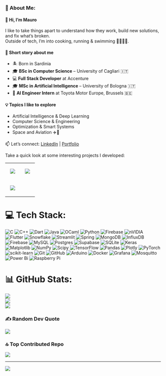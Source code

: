 ### 💫 About Me:

#### 👋 Hi, I’m Mauro  
I like to take things apart to understand how they work, build new solutions, and fix what’s broken.  
Outside of tech, I’m into cooking, running & swimming 🏃‍♂️🏊‍♂️.  

#### 🚀 Short story about me  
* 🏝️ Born in Sardinia  
* 🎓 **BSc in Computer Science** – University of Cagliari 🇮🇹
* 💻 **Full Stack Developer** at Accenture
* 🎓 **MSc in Artificial Intelligence** – University of Bologna 🇮🇹
* 🤖 **AI Engineer Intern** at Toyota Motor Europe, Brussels 🇧🇪 

#### 💡 Topics I like to explore  
* Artificial Intelligence & Deep Learning  
* Computer Science & Engineering  
* Optimization & Smart Systems  
* Space and Aviation ✈️🚀  

📫 Let’s connect: [LinkedIn](https://www.linkedin.com/in/maurodore) | [Portfolio](https://github.com/maurodore)


Take a quick look at some interesting projects I developed:
<table align="center">
  <tr>
    <td align="center">
      <a href="https://github.com/maurodore/Instance_Detection">
        <img align="center" style="margin:1rem 0.5rem" src="https://github-readme-stats.vercel.app/api/pin/?username=RiccardoMurgia&repo=Instance_Detection&theme=dark&cache_seconds=3600" />
      </a>
    </td>
    <td align="center">
      <a href="https://github.com/maurodore/cactus-assistant">
        <img align="center" style="margin:1rem 0.5rem" src="https://github-readme-stats.vercel.app/api/pin/?username=maurodore&repo=cactus-assistant&theme=dark&cache_seconds=3600" />
      </a>
    </td>
  </tr>
  <tr>
    <td align="center">
      <a href="https://github.com/maurodore/NLP-EFR-and-ERD-in-English-Conversations">
        <img align="center" style="margin:1rem 0.5rem" src="https://github-readme-stats.vercel.app/api/pin/?username=maurodore&repo=NLP-EFR-and-ERD-in-English-Conversations&theme=dark&cache_seconds=3600" />
      </a>
    </td>
  </tr>
</table>


# 💻 Tech Stack:
![C](https://img.shields.io/badge/c-%2300599C.svg?style=for-the-badge&logo=c&logoColor=white) ![C++](https://img.shields.io/badge/c++-%2300599C.svg?style=for-the-badge&logo=c%2B%2B&logoColor=white) ![Dart](https://img.shields.io/badge/dart-%230175C2.svg?style=for-the-badge&logo=dart&logoColor=white) ![Java](https://img.shields.io/badge/java-%23ED8B00.svg?style=for-the-badge&logo=openjdk&logoColor=white) ![OCaml](https://img.shields.io/badge/OCaml-%23E98407.svg?style=for-the-badge&logo=ocaml&logoColor=white) ![Python](https://img.shields.io/badge/python-3670A0?style=for-the-badge&logo=python&logoColor=ffdd54) ![Firebase](https://img.shields.io/badge/firebase-%23039BE5.svg?style=for-the-badge&logo=firebase) ![nVIDIA](https://img.shields.io/badge/cuda-000000.svg?style=for-the-badge&logo=nVIDIA&logoColor=green) ![Flutter](https://img.shields.io/badge/Flutter-%2302569B.svg?style=for-the-badge&logo=Flutter&logoColor=white) ![Snowflake](https://img.shields.io/badge/snowflake-%2329B5E8.svg?style=for-the-badge&logo=snowflake&logoColor=white) ![Streamlit](https://img.shields.io/badge/Streamlit-%23FE4B4B.svg?style=for-the-badge&logo=streamlit&logoColor=white) ![Spring](https://img.shields.io/badge/spring-%236DB33F.svg?style=for-the-badge&logo=spring&logoColor=white) ![MongoDB](https://img.shields.io/badge/MongoDB-%234ea94b.svg?style=for-the-badge&logo=mongodb&logoColor=white) ![InfluxDB](https://img.shields.io/badge/InfluxDB-22ADF6?style=for-the-badge&logo=InfluxDB&logoColor=white) ![Firebase](https://img.shields.io/badge/firebase-a08021?style=for-the-badge&logo=firebase&logoColor=ffcd34) ![MySQL](https://img.shields.io/badge/mysql-4479A1.svg?style=for-the-badge&logo=mysql&logoColor=white) ![Postgres](https://img.shields.io/badge/postgres-%23316192.svg?style=for-the-badge&logo=postgresql&logoColor=white) ![Supabase](https://img.shields.io/badge/Supabase-3ECF8E?style=for-the-badge&logo=supabase&logoColor=white) ![SQLite](https://img.shields.io/badge/sqlite-%2307405e.svg?style=for-the-badge&logo=sqlite&logoColor=white) ![Keras](https://img.shields.io/badge/Keras-%23D00000.svg?style=for-the-badge&logo=Keras&logoColor=white) ![Matplotlib](https://img.shields.io/badge/Matplotlib-%23ffffff.svg?style=for-the-badge&logo=Matplotlib&logoColor=black) ![NumPy](https://img.shields.io/badge/numpy-%23013243.svg?style=for-the-badge&logo=numpy&logoColor=white) ![Scipy](https://img.shields.io/badge/SciPy-%230C55A5.svg?style=for-the-badge&logo=scipy&logoColor=%white) ![TensorFlow](https://img.shields.io/badge/TensorFlow-%23FF6F00.svg?style=for-the-badge&logo=TensorFlow&logoColor=white) ![Pandas](https://img.shields.io/badge/pandas-%23150458.svg?style=for-the-badge&logo=pandas&logoColor=white) ![Plotly](https://img.shields.io/badge/Plotly-%233F4F75.svg?style=for-the-badge&logo=plotly&logoColor=white) ![PyTorch](https://img.shields.io/badge/PyTorch-%23EE4C2C.svg?style=for-the-badge&logo=PyTorch&logoColor=white) ![scikit-learn](https://img.shields.io/badge/scikit--learn-%23F7931E.svg?style=for-the-badge&logo=scikit-learn&logoColor=white) ![Git](https://img.shields.io/badge/git-%23F05033.svg?style=for-the-badge&logo=git&logoColor=white) ![GitHub](https://img.shields.io/badge/github-%23121011.svg?style=for-the-badge&logo=github&logoColor=white) ![Arduino](https://img.shields.io/badge/-Arduino-00979D?style=for-the-badge&logo=Arduino&logoColor=white) ![Docker](https://img.shields.io/badge/docker-%230db7ed.svg?style=for-the-badge&logo=docker&logoColor=white) ![Grafana](https://img.shields.io/badge/grafana-%23F46800.svg?style=for-the-badge&logo=grafana&logoColor=white) ![Mosquitto](https://img.shields.io/badge/mosquitto-%233C5280.svg?style=for-the-badge&logo=eclipsemosquitto&logoColor=white) ![Power Bi](https://img.shields.io/badge/power_bi-F2C811?style=for-the-badge&logo=powerbi&logoColor=black) ![Raspberry Pi](https://img.shields.io/badge/-Raspberry_Pi-C51A4A?style=for-the-badge&logo=Raspberry-Pi)
# 📊 GitHub Stats:
![](https://github-readme-stats.vercel.app/api?username=maurodore&theme=dark&hide_border=false&include_all_commits=false&count_private=false)<br/>
![](https://nirzak-streak-stats.vercel.app/?user=maurodore&theme=dark&hide_border=false)<br/>
![](https://github-readme-stats.vercel.app/api/top-langs/?username=maurodore&theme=dark&hide_border=false&include_all_commits=false&count_private=false&layout=compact)

### ✍️ Random Dev Quote
![](https://quotes-github-readme.vercel.app/api?type=horizontal&theme=dark)

### 🔝 Top Contributed Repo
![](https://github-contributor-stats.vercel.app/api?username=maurodore&limit=5&theme=dark&combine_all_yearly_contributions=true)

---
[![](https://visitcount.itsvg.in/api?id=maurodore&icon=1&color=3)](https://visitcount.itsvg.in)
